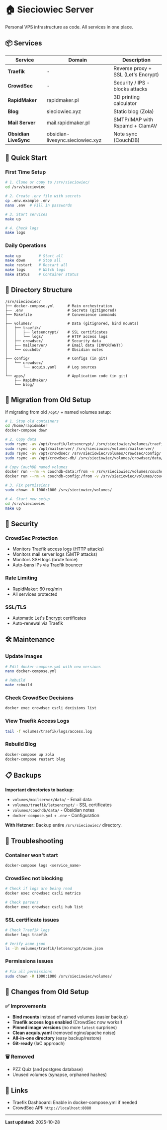 # 🏠 Sieciowiec Server

Personal VPS infrastructure as code. All services in one place.

## 📦 Services

| Service | Domain | Description |
|---------|--------|-------------|
| **Traefik** | - | Reverse proxy + SSL (Let's Encrypt) |
| **CrowdSec** | - | Security / IPS - blocks attacks |
| **RapidMaker** | rapidmaker.pl | 3D printing calculator |
| **Blog** | sieciowiec.xyz | Static blog (Zola) |
| **Mail Server** | mail.rapidmaker.pl | SMTP/IMAP with Rspamd + ClamAV |
| **Obsidian LiveSync** | obsidian-livesync.sieciowiec.xyz | Note sync (CouchDB) |

## 🚀 Quick Start

### First Time Setup

```bash
# 1. Clone or copy to /srv/sieciowiec/
cd /srv/sieciowiec

# 2. Create .env file with secrets
cp .env.example .env
nano .env  # Fill in passwords

# 3. Start services
make up

# 4. Check logs
make logs
```

### Daily Operations

```bash
make up        # Start all
make down      # Stop all
make restart   # Restart all
make logs      # Watch logs
make status    # Container status
```

## 📂 Directory Structure

```
/srv/sieciowiec/
├── docker-compose.yml      # Main orchestration
├── .env                    # Secrets (gitignored)
├── Makefile                # Convenience commands
│
├── volumes/                # Data (gitignored, bind mounts)
│   ├── traefik/
│   │   ├── letsencrypt/    # SSL certificates
│   │   └── logs/           # HTTP access logs
│   ├── crowdsec/           # Security data
│   ├── mailserver/         # Email data (IMPORTANT!)
│   └── couchdb/            # Obsidian notes
│
├── config/                 # Configs (in git)
│   └── crowdsec/
│       └── acquis.yaml     # Log sources
│
└── apps/                   # Application code (in git)
    ├── RapidMaker/
    └── blog/
```

## 🔄 Migration from Old Setup

If migrating from old `/opt/` + named volumes setup:

```bash
# 1. Stop old containers
cd /home/rapidmaker
docker-compose down

# 2. Copy data
sudo rsync -av /opt/traefik/letsencrypt/ /srv/sieciowiec/volumes/traefik/letsencrypt/
sudo rsync -av /opt/mailserver/ /srv/sieciowiec/volumes/mailserver/
sudo rsync -av /opt/crowdsec/ /srv/sieciowiec/volumes/crowdsec/config/
sudo rsync -av /opt/crowdsec-db/ /srv/sieciowiec/volumes/crowdsec/data/

# Copy CouchDB named volumes
docker run --rm -v couchdb-data:/from -v /srv/sieciowiec/volumes/couchdb/data:/to alpine cp -av /from/. /to/
docker run --rm -v couchdb-config:/from -v /srv/sieciowiec/volumes/couchdb/config:/to alpine cp -av /from/. /to/

# 3. Fix permissions
sudo chown -R 1000:1000 /srv/sieciowiec/volumes/

# 4. Start new setup
cd /srv/sieciowiec
make up
```

## 🔐 Security

### CrowdSec Protection
- Monitors Traefik access logs (HTTP attacks)
- Monitors mail server logs (SMTP attacks)
- Monitors SSH logs (brute force)
- Auto-bans IPs via Traefik bouncer

### Rate Limiting
- RapidMaker: 60 req/min
- All services protected

### SSL/TLS
- Automatic Let's Encrypt certificates
- Auto-renewal via Traefik

## 🛠️ Maintenance

### Update Images

```bash
# Edit docker-compose.yml with new versions
nano docker-compose.yml

# Rebuild
make rebuild
```

### Check CrowdSec Decisions

```bash
docker exec crowdsec cscli decisions list
```

### View Traefik Access Logs

```bash
tail -f volumes/traefik/logs/access.log
```

### Rebuild Blog

```bash
docker-compose up zola
docker-compose restart blog
```

## 📋 Backups

**Important directories to backup:**
- `volumes/mailserver/data/` - Email data
- `volumes/traefik/letsencrypt/` - SSL certificates
- `volumes/couchdb/data/` - Obsidian notes
- `docker-compose.yml` + `.env` - Configuration

**With Hetzner:**
Backup entire `/srv/sieciowiec/` directory.

## 🐛 Troubleshooting

### Container won't start
```bash
docker-compose logs <service_name>
```

### CrowdSec not blocking
```bash
# Check if logs are being read
docker exec crowdsec cscli metrics

# Check parsers
docker exec crowdsec cscli hub list
```

### SSL certificate issues
```bash
# Check Traefik logs
docker logs traefik

# Verify acme.json
ls -lh volumes/traefik/letsencrypt/acme.json
```

### Permissions issues
```bash
# Fix all permissions
sudo chown -R 1000:1000 /srv/sieciowiec/volumes/
```

## 📝 Changes from Old Setup

### ✅ Improvements
- **Bind mounts** instead of named volumes (easier backup)
- **Traefik access logs enabled** (CrowdSec now works!)
- **Pinned image versions** (no more `latest` surprises)
- **Clean acquis.yaml** (removed nginx/apache noise)
- **All-in-one directory** (easy backup/restore)
- **Git-ready** (IaC approach)

### 🗑️ Removed
- PZZ Quiz (and postgres database)
- Unused volumes (synapse, orphaned hashes)

## 🔗 Links

- Traefik Dashboard: Enable in docker-compose.yml if needed
- CrowdSec API: `http://localhost:8080`

---

**Last updated:** 2025-10-28
